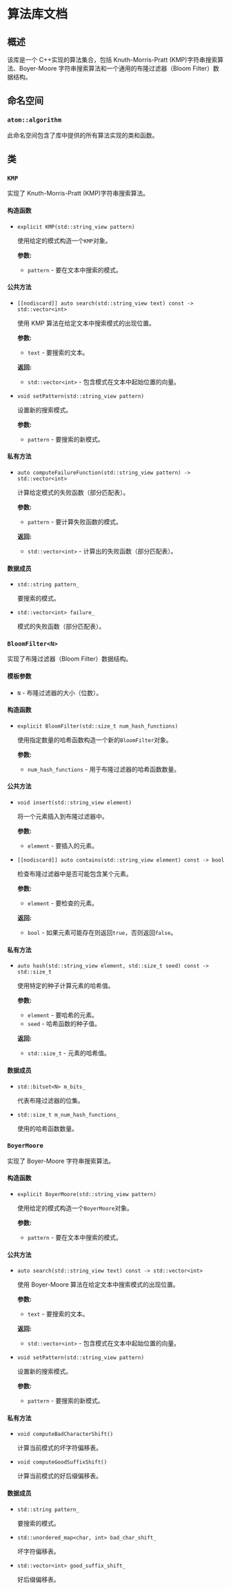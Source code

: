 # 算法库文档

## 概述

该库是一个 C++实现的算法集合，包括 Knuth-Morris-Pratt (KMP)字符串搜索算法、Boyer-Moore 字符串搜索算法和一个通用的布隆过滤器（Bloom Filter）数据结构。

## 命名空间

### `atom::algorithm`

此命名空间包含了库中提供的所有算法实现的类和函数。

## 类

### `KMP`

实现了 Knuth-Morris-Pratt (KMP)字符串搜索算法。

#### 构造函数

- `explicit KMP(std::string_view pattern)`

  使用给定的模式构造一个`KMP`对象。

  **参数:**

  - `pattern` - 要在文本中搜索的模式。

#### 公共方法

- `[[nodiscard]] auto search(std::string_view text) const -> std::vector<int>`

  使用 KMP 算法在给定文本中搜索模式的出现位置。

  **参数:**

  - `text` - 要搜索的文本。

  **返回:**

  - `std::vector<int>` - 包含模式在文本中起始位置的向量。

- `void setPattern(std::string_view pattern)`

  设置新的搜索模式。

  **参数:**

  - `pattern` - 要搜索的新模式。

#### 私有方法

- `auto computeFailureFunction(std::string_view pattern) -> std::vector<int>`

  计算给定模式的失败函数（部分匹配表）。

  **参数:**

  - `pattern` - 要计算失败函数的模式。

  **返回:**

  - `std::vector<int>` - 计算出的失败函数（部分匹配表）。

#### 数据成员

- `std::string pattern_`

  要搜索的模式。

- `std::vector<int> failure_`

  模式的失败函数（部分匹配表）。

### `BloomFilter<N>`

实现了布隆过滤器（Bloom Filter）数据结构。

#### 模板参数

- `N` - 布隆过滤器的大小（位数）。

#### 构造函数

- `explicit BloomFilter(std::size_t num_hash_functions)`

  使用指定数量的哈希函数构造一个新的`BloomFilter`对象。

  **参数:**

  - `num_hash_functions` - 用于布隆过滤器的哈希函数数量。

#### 公共方法

- `void insert(std::string_view element)`

  将一个元素插入到布隆过滤器中。

  **参数:**

  - `element` - 要插入的元素。

- `[[nodiscard]] auto contains(std::string_view element) const -> bool`

  检查布隆过滤器中是否可能包含某个元素。

  **参数:**

  - `element` - 要检查的元素。

  **返回:**

  - `bool` - 如果元素可能存在则返回`true`，否则返回`false`。

#### 私有方法

- `auto hash(std::string_view element, std::size_t seed) const -> std::size_t`

  使用特定的种子计算元素的哈希值。

  **参数:**

  - `element` - 要哈希的元素。
  - `seed` - 哈希函数的种子值。

  **返回:**

  - `std::size_t` - 元素的哈希值。

#### 数据成员

- `std::bitset<N> m_bits_`

  代表布隆过滤器的位集。

- `std::size_t m_num_hash_functions_`

  使用的哈希函数数量。

### `BoyerMoore`

实现了 Boyer-Moore 字符串搜索算法。

#### 构造函数

- `explicit BoyerMoore(std::string_view pattern)`

  使用给定的模式构造一个`BoyerMoore`对象。

  **参数:**

  - `pattern` - 要在文本中搜索的模式。

#### 公共方法

- `auto search(std::string_view text) const -> std::vector<int>`

  使用 Boyer-Moore 算法在给定文本中搜索模式的出现位置。

  **参数:**

  - `text` - 要搜索的文本。

  **返回:**

  - `std::vector<int>` - 包含模式在文本中起始位置的向量。

- `void setPattern(std::string_view pattern)`

  设置新的搜索模式。

  **参数:**

  - `pattern` - 要搜索的新模式。

#### 私有方法

- `void computeBadCharacterShift()`

  计算当前模式的坏字符偏移表。

- `void computeGoodSuffixShift()`

  计算当前模式的好后缀偏移表。

#### 数据成员

- `std::string pattern_`

  要搜索的模式。

- `std::unordered_map<char, int> bad_char_shift_`

  坏字符偏移表。

- `std::vector<int> good_suffix_shift_`

  好后缀偏移表。
